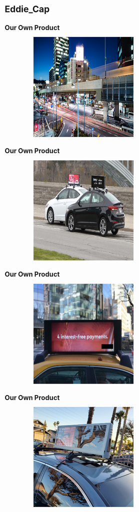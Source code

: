 # Eddie_Cap

## Our Own Product

<p align="center" width="100%">
    <img width="320" height="320" src="./assets/images/CARTOPS/download_8.jpeg">
</p>

## Our Own Product

<p align="center" width="100%">
    <img width="320" height="320" src="./assets/images/eddie_images/top_of_car_6.jpeg">
</p>

## Our Own Product

<p align="center" width="100%">
    <img width="320" height="320" src="./assets/images/eddie_images/top_of_car_7.jpeg">
</p>

## Our Own Product

<p align="center" width="100%">
    <img width="320" height="320" src="./assets/images/eddie_images/top_of_car_3.jpg">
</p>
